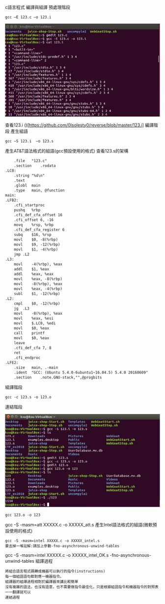 c語言程式
編譯與組譯
預處理階段
```
gcc –E 123.c –o 123.i
```

![圖證](https://github.com/0Isolesty0/image/blob/master/%E9%A0%90%E8%99%95%E7%90%86%E9%9A%8E%E6%AE%B5.PNG)

查看123.i
()[https://github.com/0Isolesty0/reverse/blob/master/123.i]
編譯階段
產生組語
```
gcc –S 123.i  –o 123.s
```
產生AT&T語法格式的組語(gcc預設使用的格式)
查看123.s的架構
```
	.file	"123.c"
	.section	.rodata
.LC0:
	.string	"%d\n"
	.text
	.globl	main
	.type	main, @function
main:
.LFB2:
	.cfi_startproc
	pushq	%rbp
	.cfi_def_cfa_offset 16
	.cfi_offset 6, -16
	movq	%rsp, %rbp
	.cfi_def_cfa_register 6
	subq	$16, %rsp
	movl	$0, -8(%rbp)
	movl	$9, -12(%rbp)
	movl	$1, -4(%rbp)
	jmp	.L2
.L3:
	movl	-4(%rbp), %eax
	addl	$1, %eax
	addl	%eax, %eax
	movl	%eax, -8(%rbp)
	movl	-8(%rbp), %eax
	movl	%eax, -4(%rbp)
	subl	$1, -12(%rbp)
.L2:
	cmpl	$0, -12(%rbp)
	jg	.L3
	movl	-8(%rbp), %eax
	movl	%eax, %esi
	movl	$.LC0, %edi
	movl	$0, %eax
	call	printf
	movl	$0, %eax
	leave
	.cfi_def_cfa 7, 8
	ret
	.cfi_endproc
.LFE2:
	.size	main, .-main
	.ident	"GCC: (Ubuntu 5.4.0-6ubuntu1~16.04.5) 5.4.0 20160609"
	.section	.note.GNU-stack,"",@progbits
```
組譯階段
```
gcc -c 123.s -o 123.o

```
連結階段

![圖證](https://github.com/0Isolesty0/image/blob/master/%E7%B5%84%E8%AD%AF%EF%BC%8C%E9%80%A3%E7%B5%90.PNG)

```
gcc 123.o -o 123
```
gcc -S -masm=att XXXXX.c -o XXXXX_att.s
產生Intel語法格式的組語(微軟預設使用的格式)
```
gcc -S -masm=intel XXXXX.c -o XXXXX_intel.s
要去掉一堆註解:請加上參數-fno-asynchronous-unwind-tables
```
gcc -S -masm=intel XXXXX.c -o XXXXX_intel_OK.s -fno-asynchronous-unwind-tables
組譯過程
```
將組合語言程式碼轉成機器可以執行的指令(instructions)
每一個組語語句都對應一機器指令。
組譯器的組譯過程相對於編譯器來講比較簡單
沒有複雜的語法，也沒有語意，也不需要做指令最佳化，只是根據組語指令和機器指令的對照表一一翻譯就可以
連結過程
```
